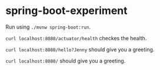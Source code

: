 # spring-boot-experiment

Run using `./mvnw spring-boot:run`. 

`curl localhost:8080/actuator/health` checkes the health.   

`curl localhost:8080/hello?Jenny` should give you a greeting.   

`curl localhost:8080/` should give you a greeting.
